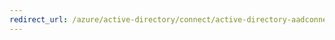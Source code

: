 ```yaml
---
redirect_url: /azure/active-directory/connect/active-directory-aadconnectsync-service-manager-ui-mvdesigner
---
```


